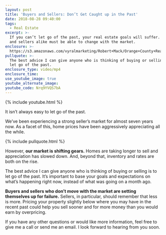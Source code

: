 ```yaml
---
layout: post
title: 'Buyers and Sellers: Don’t Get Caught up in the Past'
date: 2018-08-28 09:40:00
tags:
  - Real Estate
excerpt: >-
  If you can’t let go of the past, your real estate goals will suffer. Buyers
  and sellers alike must be able to change with the market.
enclosure: >-
  https://s3.amazonaws.com/vyralmarketing/Robert+Mack/Orange+County+Real+Estate+Agent-+Buyers+and+Sellers-+Dont+Get+Caught+up+in+the+Past.mp4
pullquote: >-
  The best advice I can give anyone who is thinking of buying or selling is to
  let go of the past.
enclosure_type: video/mp4
enclosure_time:
use_youtube_image: true
youtube_alternate_image:
youtube_code: Nrq9YVQS7bA
---
```


{% include youtube.html %}

It isn’t always easy to let go of the past.

We’ve been experiencing a strong seller’s market for almost seven years now. As a facet of this, home prices have been aggressively appreciating all the while.&nbsp;

{% include pullquote.html %}

However, **our market is shifting gears.** Homes are taking longer to sell and appreciation has slowed down. And, beyond that, inventory and rates are both on the rise.

The best advice I can give anyone who is thinking of buying or selling is to let go of the past. It’s important to base your goals and expectations on what’s happening right now, instead of what was going on a month ago.

**Buyers and sellers who don’t move with the market are setting themselves up for failure.** Sellers, in particular, should remember that less is more. Pricing your property slightly below where you may have in the recent past could help you sell sooner and for more money than you would earn by overpricing.

If you have any other questions or would like more information, feel free to give me a call or send me an email. I look forward to hearing from you soon.